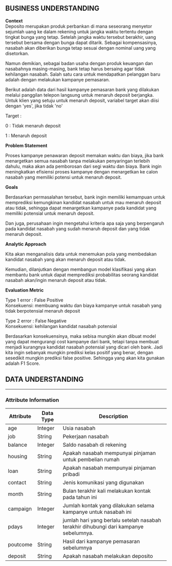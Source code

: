 ## **BUSINESS UNDERSTANDING**

**Context**  
Deposito merupakan produk perbankan di mana seseorang menyetor sejumlah uang ke dalam rekening untuk jangka waktu tertentu dengan tingkat bunga yang tetap. Setelah jangka waktu tersebut berakhir, uang tersebut bersama dengan bunga dapat ditarik.
Sebagai kompensasinya, nasabah akan diberikan bunga tetap sesuai dengan nominal uang yang disetorkan.

Namun demikian, sebagai badan usaha dengan produk keuangan dan nasabahnya masing-masing, bank tetap harus bersaing agar tidak kehilangan nasabah. Salah satu cara untuk mendapatkan pelanggan baru adalah dengan melakukan kampanye pemasaran.

Berikut adalah data dari hasil kampanye pemasaran bank yang dilakukan melalui panggilan telepon langsung untuk menaruh deposit berjangka. Untuk klien yang setuju untuk menaruh deposit, variabel target akan diisi dengan 'yes', jika tidak 'no'

Target :

0 : Tidak menaruh deposit

1 : Menaruh deposit

**Problem Statement**

Proses kampanye penawaran deposit memakan waktu dan biaya, jika bank menargetkan semua nasabah tanpa melakukan penyaringan terlebih dahulu, maka akan ada pemborosan dari segi waktu dan biaya. Bank ingin meningkatkan efisiensi proses kampanye dengan menargetkan ke calon nasabah yang memiliki potensi untuk menaruh deposit.


**Goals**

Berdasarkan permasalahan tersebut, bank ingin memiliki kemampuan untuk memprediksi kemungkinan kandidat nasabah untuk mau menaruh deposit atau tidak, sehingga dapat menargetkan kampanye pada kandidat yang memiliki potensial untuk menaruh deposit.

Dan juga, perusahaan ingin mengetahui kriteria apa saja yang berpengaruh pada kandidat nasabah yang sudah menaruh deposit dan yang tidak menaruh deposit. 

**Analytic Approach**

Kita akan menganalisis data untuk menemukan pola yang membedakan kandidat nasabah yang akan menaruh deposit atau tidak.

Kemudian, dilanjutkan dengan membangun model klasifikasi yang akan membantu bank untuk dapat memprediksi probabilitas seorang kandidat nasabah akan/ingin menaruh deposit atau tidak.

**Evaluation Metric**

Type 1 error : False Positive  
Konsekuensi: membuang waktu dan biaya kampanye untuk nasabah yang tidak berpotensial menaruh deposit

Type 2 error : False Negative  
Konsekuensi: kehilangan kandidat nasabah potensial

Berdasarkan konsekuensinya, maka sebisa mungkin akan dibuat model yang dapat mengurangi cost kampanye dari bank, tetapi tanpa membuat menjadi kurangnya kandidat nasabah potensial yang dicari oleh bank. Jadi kita ingin sebanyak mungkin prediksi kelas positif yang benar, dengan sesedikit mungkin prediksi false positive. Sehingga yang akan kita gunakan adalah F1 Score.

## **DATA UNDERSTANDING**
----

### Attribute Information

| Attribute | Data Type | Description |
| --- | --- | --- |
| age | Integer | Usia nasabah |
| job | String | Pekerjaan nasabah |
| balance | Integer | Saldo nasabah di rekening |
| housing | String | Apakah nasabah mempunyai pinjaman untuk pembelian rumah |
| loan | String | Apakah nasabah mempunyai pinjaman pribadi |
| contact | String | Jenis komunikasi yang digunakan |
| month | String | Bulan terakhir kali melakukan kontak pada tahun ini  |
| campaign | Integer | Jumlah kontak yang dilakukan selama kampanye untuk nasabah ini |
| pdays | Integer | jumlah hari yang berlalu setelah nasabah terakhir dihubungi dari kampanye sebelumnya. |
| poutcome | String | Hasil dari kampanye pemasaran sebelumnya |
| deposit | String | Apakah nasabah melakukan deposito |
